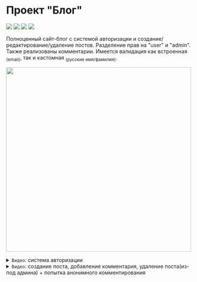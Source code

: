 # Проект "Блог"

<picture><img src="https://img.shields.io/badge/Flask-025E8C?style=for-the-badge&logo=python&logoColor=white"></picture>
<picture><img src="https://img.shields.io/badge/SQLALCHEMY-025E8C?style=for-the-badge&logo=python&logoColor=white"></picture>
<picture><img src="https://img.shields.io/badge/SQLite-fd5b4a?style=for-the-badge&logo=databricks&logoColor=white"></picture>
<picture><img src="https://img.shields.io/badge/bootstrap-797979?style=for-the-badge&logo=addthis&logoColor=white"></picture>

Полноценный сайт-блог с системой авторизации и создание/редактирование/удаление постов. Разделение прав на "user" и "admin". Также реализованы комментарии. Имеется валидация как встроенная <sub>(email)</sub>, так и кастомная <sub>(русские имя/фамилия)</sub>.



<picture><img width="500" src="https://user-images.githubusercontent.com/84059957/234943239-5a9755ef-bee6-4aa0-90bf-10bdf46847a8.png"></picture>

<!-- Toggle -->
<details>
<summary>
<code>Видео</code>: система авторизации
</summary>
<picture>
    <source media="(prefers-color-scheme: dark)" srcset="https://user-images.githubusercontent.com/84059957/215088292-cf50a16b-422b-43cc-a211-c4169553ca62.png">
    <source media="(prefers-color-scheme: light)" srcset="https://user-images.githubusercontent.com/84059957/210322548-b635bad5-c53d-4209-a73e-fb0adcc437bf.png">
    <img height="0.8">
</picture>

<video src='https://user-images.githubusercontent.com/84059957/234961941-ce10f33d-17f7-493d-bf9d-3288e2665ca6.mp4'>

<!-- Окончание -->
<picture>
    <source media="(prefers-color-scheme: dark)" srcset="https://user-images.githubusercontent.com/84059957/215088776-b06bbe95-42fd-4d78-bcae-70cdbeebbbd3.png">
    <source media="(prefers-color-scheme: light)" srcset="https://user-images.githubusercontent.com/84059957/210319906-4f1e79cb-1a45-4e5c-93e9-ae21e197e0b9.png">
    <img>
</picture>
</details>


<!-- Toggle -->
<details>
<summary>
<code>Видео</code>: создание поста, добавление комментария, удаление поста(из-под админа) + попытка анонимного комментирования
</summary>
<picture>
    <source media="(prefers-color-scheme: dark)" srcset="https://user-images.githubusercontent.com/84059957/215088292-cf50a16b-422b-43cc-a211-c4169553ca62.png">
    <source media="(prefers-color-scheme: light)" srcset="https://user-images.githubusercontent.com/84059957/210322548-b635bad5-c53d-4209-a73e-fb0adcc437bf.png">
    <img height="0.8">
</picture>

<video src='https://user-images.githubusercontent.com/84059957/234978761-535f5668-7b88-4110-a1f2-2670eb8981ca.mp4'>

<!-- Окончание -->
<picture>
    <source media="(prefers-color-scheme: dark)" srcset="https://user-images.githubusercontent.com/84059957/215088776-b06bbe95-42fd-4d78-bcae-70cdbeebbbd3.png">
    <source media="(prefers-color-scheme: light)" srcset="https://user-images.githubusercontent.com/84059957/210319906-4f1e79cb-1a45-4e5c-93e9-ae21e197e0b9.png">
    <img>
</picture>
</details>




